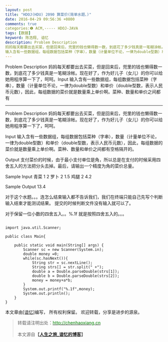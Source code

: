 ```yaml
---
layout: post
title: "HDOJ(HDU) 2090 算菜价(简单水题、)"
date: 2016-04-29 09:56:36 +0800
comments: true
categories:❶ ACM,----- HDOJ-JAVA
tags: [数据]
keyword: 陈浩翔, 谙忆
description: Problem Description 
妈妈每天都要出去买菜，但是回来后，兜里的钱也懒得数一数，到底花了多少钱真是一笔糊涂帐。现在好了，作为好儿子（女儿）的你可以给她用程序算一下了，呵呵。Input 
输入含有一些数据组，每组数据包括菜种（字串），数量（计量单位不论，一律为double型数）和单价（double型数，表示人民币元数），因此，每组数据的菜价就是数量乘上单价啊。菜种、数量和单价之间都有 
---
```



Problem Description 
妈妈每天都要出去买菜，但是回来后，兜里的钱也懒得数一数，到底花了多少钱真是一笔糊涂帐。现在好了，作为好儿子（女儿）的你可以给她用程序算一下了，呵呵。Input 
输入含有一些数据组，每组数据包括菜种（字串），数量（计量单位不论，一律为double型数）和单价（double型数，表示人民币元数），因此，每组数据的菜价就是数量乘上单价啊。菜种、数量和单价之间都有
<!-- more -->
----------

Problem Description
妈妈每天都要出去买菜，但是回来后，兜里的钱也懒得数一数，到底花了多少钱真是一笔糊涂帐。现在好了，作为好儿子（女儿）的你可以给她用程序算一下了，呵呵。
 

Input
输入含有一些数据组，每组数据包括菜种（字串），数量（计量单位不论，一律为double型数）和单价（double型数，表示人民币元数），因此，每组数据的菜价就是数量乘上单价啊。菜种、数量和单价之间都有空格隔开的。

 

Output
支付菜价的时候，由于最小支付单位是角，所以总是在支付的时候采用四舍五入的方法把分头去掉。最后，请输出一个精度为角的菜价总量。

 

Sample Input
青菜 1  2
罗卜 2  1.5
鸡腿 2  4.2
 

Sample Output
13.4



对于这个水题。。。连怎么结束输入都不告诉我们，我们在终端只能自己先写个判断输入结束才能测试结果。
提交的时候判断文件没有输入就可以了。

对于保留一位小数的四舍五入。。%.1f 就是按照四舍五入的。。。

```

import java.util.Scanner;

public class Main{

	public static void main(String[] args) {
		Scanner sc = new Scanner(System.in);
		double money =0;
		while(sc.hasNext()){
			String str = sc.nextLine();
			String strs[] = str.split(" +");
			double a = Double.parseDouble(strs[1]);
			double b = Double.parseDouble(strs[2]);
			money = money+a*b;
		}
		System.out.printf("%.1f",money);
		System.out.println();
	}
}

```

本文章由<a href="http://chenhaoxiang.cn/">[谙忆]</a>编写， 所有权利保留。 
欢迎转载，分享是进步的源泉。
<blockquote cite='陈浩翔'>
<p background-color='#D3D3D3'>转载请注明出处：<a href='http://chenhaoxiang.cn'><font color="green">http://chenhaoxiang.cn</font></a><br><br>
本文源自<strong>【<a href='http://chenhaoxiang.cn' target='_blank'>人生之旅_谙忆的博客</a>】</strong></p>
</blockquote>
